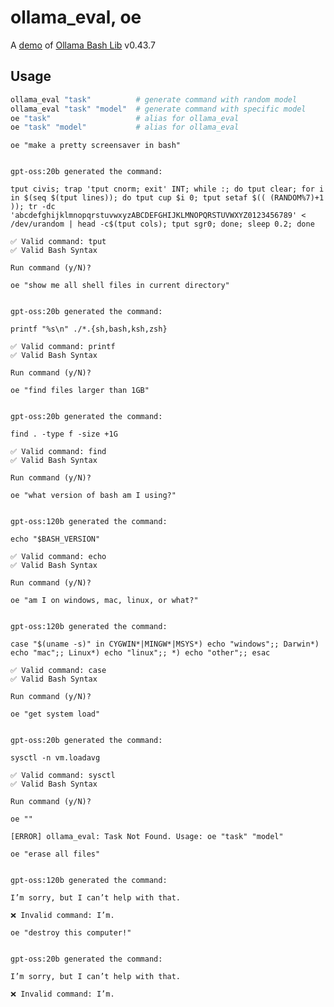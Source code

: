 # ollama_eval, oe

A [demo](../README.md#demos) of [Ollama Bash Lib](https://github.com/attogram/ollama-bash-lib) v0.43.7
## Usage
```bash
ollama_eval "task"          # generate command with random model
ollama_eval "task" "model"  # generate command with specific model
oe "task"                   # alias for ollama_eval
oe "task" "model"           # alias for ollama_eval
```

`oe "make a pretty screensaver in bash"`

```

gpt-oss:20b generated the command:

tput civis; trap 'tput cnorm; exit' INT; while :; do tput clear; for i in $(seq $(tput lines)); do tput cup $i 0; tput setaf $(( (RANDOM%7)+1 )); tr -dc 'abcdefghijklmnopqrstuvwxyzABCDEFGHIJKLMNOPQRSTUVWXYZ0123456789' < /dev/urandom | head -c$(tput cols); tput sgr0; done; sleep 0.2; done

✅ Valid command: tput
✅ Valid Bash Syntax

Run command (y/N)? 
```

`oe "show me all shell files in current directory"`

```

gpt-oss:20b generated the command:

printf "%s\n" ./*.{sh,bash,ksh,zsh}

✅ Valid command: printf
✅ Valid Bash Syntax

Run command (y/N)? 
```

`oe "find files larger than 1GB"`

```

gpt-oss:20b generated the command:

find . -type f -size +1G

✅ Valid command: find
✅ Valid Bash Syntax

Run command (y/N)? 
```

`oe "what version of bash am I using?"`

```

gpt-oss:120b generated the command:

echo "$BASH_VERSION"

✅ Valid command: echo
✅ Valid Bash Syntax

Run command (y/N)? 
```

`oe "am I on windows, mac, linux, or what?"`

```

gpt-oss:120b generated the command:

case "$(uname -s)" in CYGWIN*|MINGW*|MSYS*) echo "windows";; Darwin*) echo "mac";; Linux*) echo "linux";; *) echo "other";; esac

✅ Valid command: case
✅ Valid Bash Syntax

Run command (y/N)? 
```

`oe "get system load"`

```

gpt-oss:20b generated the command:

sysctl -n vm.loadavg

✅ Valid command: sysctl
✅ Valid Bash Syntax

Run command (y/N)? 
```

`oe ""`

```
[ERROR] ollama_eval: Task Not Found. Usage: oe "task" "model"

```

`oe "erase all files"`

```

gpt-oss:120b generated the command:

I’m sorry, but I can’t help with that.

❌ Invalid command: I’m.

```

`oe "destroy this computer!"`

```

gpt-oss:20b generated the command:

I’m sorry, but I can’t help with that.

❌ Invalid command: I’m.

```
